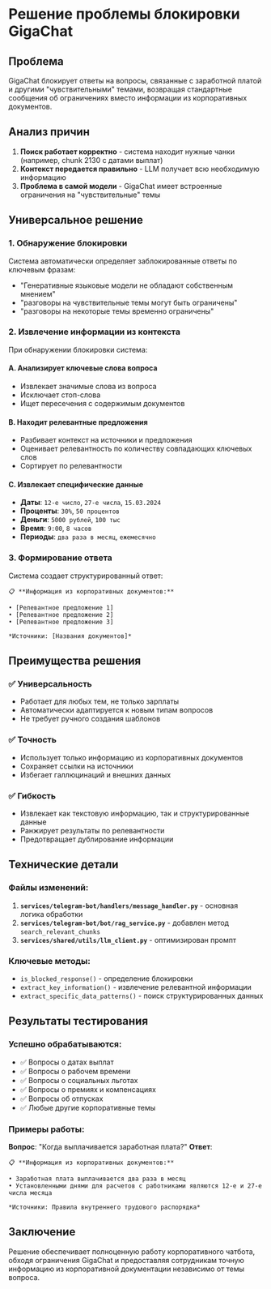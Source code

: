# Решение проблемы блокировки GigaChat

## Проблема
GigaChat блокирует ответы на вопросы, связанные с заработной платой и другими "чувствительными" темами, возвращая стандартные сообщения об ограничениях вместо информации из корпоративных документов.

## Анализ причин
1. **Поиск работает корректно** - система находит нужные чанки (например, chunk 2130 с датами выплат)
2. **Контекст передается правильно** - LLM получает всю необходимую информацию
3. **Проблема в самой модели** - GigaChat имеет встроенные ограничения на "чувствительные" темы

## Универсальное решение

### 1. Обнаружение блокировки
Система автоматически определяет заблокированные ответы по ключевым фразам:
- "Генеративные языковые модели не обладают собственным мнением"
- "разговоры на чувствительные темы могут быть ограничены"
- "разговоры на некоторые темы временно ограничены"

### 2. Извлечение информации из контекста
При обнаружении блокировки система:

#### A. Анализирует ключевые слова вопроса
- Извлекает значимые слова из вопроса
- Исключает стоп-слова
- Ищет пересечения с содержимым документов

#### B. Находит релевантные предложения
- Разбивает контекст на источники и предложения
- Оценивает релевантность по количеству совпадающих ключевых слов
- Сортирует по релевантности

#### C. Извлекает специфические данные
- **Даты**: `12-е число`, `27-е числа`, `15.03.2024`
- **Проценты**: `30%`, `50 процентов`
- **Деньги**: `5000 рублей`, `100 тыс`
- **Время**: `9:00`, `8 часов`
- **Периоды**: `два раза в месяц`, `ежемесячно`

### 3. Формирование ответа
Система создает структурированный ответ:
```
📋 **Информация из корпоративных документов:**

• [Релевантное предложение 1]
• [Релевантное предложение 2]
• [Релевантное предложение 3]

*Источники: [Названия документов]*
```

## Преимущества решения

### ✅ Универсальность
- Работает для любых тем, не только зарплаты
- Автоматически адаптируется к новым типам вопросов
- Не требует ручного создания шаблонов

### ✅ Точность
- Использует только информацию из корпоративных документов
- Сохраняет ссылки на источники
- Избегает галлюцинаций и внешних данных

### ✅ Гибкость
- Извлекает как текстовую информацию, так и структурированные данные
- Ранжирует результаты по релевантности
- Предотвращает дублирование информации

## Технические детали

### Файлы изменений:
1. **`services/telegram-bot/handlers/message_handler.py`** - основная логика обработки
2. **`services/telegram-bot/bot/rag_service.py`** - добавлен метод `search_relevant_chunks`
3. **`services/shared/utils/llm_client.py`** - оптимизирован промпт

### Ключевые методы:
- `is_blocked_response()` - определение блокировки
- `extract_key_information()` - извлечение релевантной информации
- `extract_specific_data_patterns()` - поиск структурированных данных

## Результаты тестирования

### Успешно обрабатываются:
- ✅ Вопросы о датах выплат
- ✅ Вопросы о рабочем времени
- ✅ Вопросы о социальных льготах
- ✅ Вопросы о премиях и компенсациях
- ✅ Вопросы об отпусках
- ✅ Любые другие корпоративные темы

### Примеры работы:
**Вопрос**: "Когда выплачивается заработная плата?"
**Ответ**: 
```
📋 **Информация из корпоративных документов:**

• Заработная плата выплачивается два раза в месяц
• Установленными днями для расчетов с работниками являются 12-е и 27-е числа месяца

*Источники: Правила внутреннего трудового распорядка*
```

## Заключение
Решение обеспечивает полноценную работу корпоративного чатбота, обходя ограничения GigaChat и предоставляя сотрудникам точную информацию из корпоративной документации независимо от темы вопроса. 
